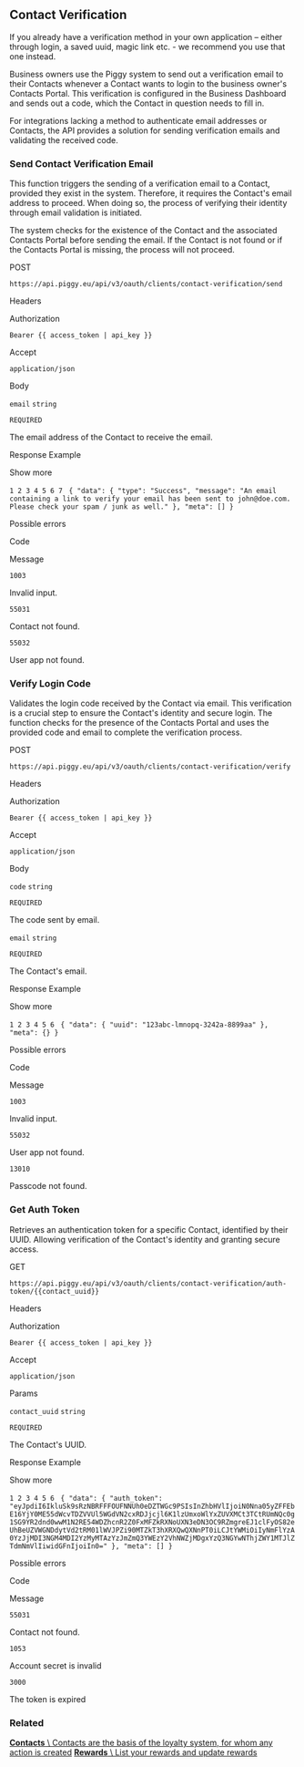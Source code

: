 ## Contact Verification

If you already have a verification method in your own application – either through login, a saved uuid, magic link etc. - we recommend you use that one instead.

Business owners use the Piggy system to send out a verification email to their Contacts whenever a Contact wants to login to the business owner's Contacts Portal. This verification is configured in the Business Dashboard and sends out a code, which the Contact in question needs to fill in.

For integrations lacking a method to authenticate email addresses or Contacts, the API provides a solution for sending verification emails and validating the received code.

### Send Contact Verification Email

This function triggers the sending of a verification email to a Contact, provided they exist in the system. Therefore, it requires the Contact's email address to proceed. When doing so, the process of verifying their identity through email validation is initiated.

The system checks for the existence of the Contact and the associated Contacts Portal before sending the email. If the Contact is not found or if the Contacts Portal is missing, the process will not proceed.

POST

`https://api.piggy.eu/api/v3/oauth/clients/contact-verification/send`

Headers

Authorization

`Bearer {{ access_token | api_key }}`

Accept

`application/json`

Body

`email` `string`

`REQUIRED`

The email address of the Contact to receive the email.

Response Example

Show more

`1
2
3
4
5
6
7
` `{
    "data": {
        "type": "Success",
        "message": "An email containing a link to verify your email has been sent to john@doe.com. Please check your spam / junk as well."
    },
    "meta": []
}`

Possible errors

Code

Message

`1003`

Invalid input.

`55031`

Contact not found.

`55032`

User app not found.

### Verify Login Code

Validates the login code received by the Contact via email. This verification is a crucial step to ensure the Contact's identity and secure login. The function checks for the presence of the Contacts Portal and uses the provided code and email to complete the verification process.

POST

`https://api.piggy.eu/api/v3/oauth/clients/contact-verification/verify`

Headers

Authorization

`Bearer {{ access_token | api_key }}`

Accept

`application/json`

Body

`code` `string`

`REQUIRED`

The code sent by email.

`email` `string`

`REQUIRED`

The Contact's email.

Response Example

Show more

`1
2
3
4
5
6
` `{
    "data": {
        "uuid": "123abc-lmnopq-3242a-8899aa"
    },
    "meta": {}
}`

Possible errors

Code

Message

`1003`

Invalid input.

`55032`

User app not found.

`13010`

Passcode not found.

### Get Auth Token

Retrieves an authentication token for a specific Contact, identified by their UUID. Allowing verification of the Contact's identity and granting secure access.

GET

`https://api.piggy.eu/api/v3/oauth/clients/contact-verification/auth-token/{{contact_uuid}}`

Headers

Authorization

`Bearer {{ access_token | api_key }}`

Accept

`application/json`

Params

`contact_uuid` `string`

`REQUIRED`

The Contact's UUID.

Response Example

Show more

`1
2
3
4
5
6
` `{
    "data": {
        "auth_token": "eyJpdiI6IkluSk9sRzNBRFFFOUFNNUh0eDZTWGc9PSIsInZhbHVlIjoiN0Nna05yZFFEbE16YjY0ME55dWcvTDZVVUl5WGdVN2cxRDJjcjl6K1lzUmxoWlYxZUVXMCt3TCtRUmNQc0g1SG9YR2dnd0wwM1N2RE54WDZhcnR2Z0FxMFZkRXNoUXN3eDN3OC9RZmgreEJ1clFyOS82eUhBeUZVWGNDdytVd2tRM01lWVJPZi90MTZkT3hXRXQwQXNnPT0iLCJtYWMiOiIyNmFlYzA0YzJjMDI3NGM4MDI2YzMyMTAzYzJmZmQ3YWEzY2VhNWZjMDgxYzQ3NGYwNThjZWY1MTJlZTdmNmVlIiwidGFnIjoiIn0="
    },
    "meta": []
}`

Possible errors

Code

Message

`55031`

Contact not found.

`1053`

Account secret is invalid

`3000`

The token is expired

### Related

[**Contacts** \\
Contacts are the basis of the loyalty system, for whom any action is created](https://docs.piggy.eu/v3/oauth/contacts) [**Rewards** \\
List your rewards and update rewards](https://docs.piggy.eu/v3/oauth/rewards)
